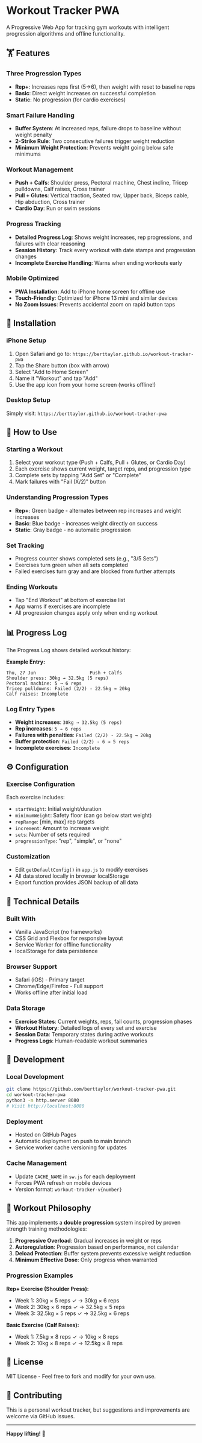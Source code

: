 # Workout Tracker PWA

A Progressive Web App for tracking gym workouts with intelligent progression algorithms and offline functionality.

## 🏋️ Features

### **Three Progression Types**
- **Rep+**: Increases reps first (5→6), then weight with reset to baseline reps
- **Basic**: Direct weight increases on successful completion
- **Static**: No progression (for cardio exercises)

### **Smart Failure Handling**
- **Buffer System**: At increased reps, failure drops to baseline without weight penalty
- **2-Strike Rule**: Two consecutive failures trigger weight reduction
- **Minimum Weight Protection**: Prevents weight going below safe minimums

### **Workout Management**
- **Push + Calfs**: Shoulder press, Pectoral machine, Chest incline, Tricep pulldowns, Calf raises, Cross trainer
- **Pull + Glutes**: Vertical traction, Seated row, Upper back, Biceps cable, Hip abduction, Cross trainer
- **Cardio Day**: Run or swim sessions

### **Progress Tracking**
- **Detailed Progress Log**: Shows weight increases, rep progressions, and failures with clear reasoning
- **Session History**: Track every workout with date stamps and progression changes
- **Incomplete Exercise Handling**: Warns when ending workouts early

### **Mobile Optimized**
- **PWA Installation**: Add to iPhone home screen for offline use
- **Touch-Friendly**: Optimized for iPhone 13 mini and similar devices
- **No Zoom Issues**: Prevents accidental zoom on rapid button taps

## 📱 Installation

### **iPhone Setup**
1. Open Safari and go to: `https://berttaylor.github.io/workout-tracker-pwa`
2. Tap the Share button (box with arrow)
3. Select "Add to Home Screen"
4. Name it "Workout" and tap "Add"
5. Use the app icon from your home screen (works offline!)

### **Desktop Setup**
Simply visit: `https://berttaylor.github.io/workout-tracker-pwa`

## 🎯 How to Use

### **Starting a Workout**
1. Select your workout type (Push + Calfs, Pull + Glutes, or Cardio Day)
2. Each exercise shows current weight, target reps, and progression type
3. Complete sets by tapping "Add Set" or "Complete"
4. Mark failures with "Fail (X/2)" button

### **Understanding Progression Types**
- **Rep+**: Green badge - alternates between rep increases and weight increases
- **Basic**: Blue badge - increases weight directly on success
- **Static**: Gray badge - no automatic progression

### **Set Tracking**
- Progress counter shows completed sets (e.g., "3/5 Sets")
- Exercises turn green when all sets completed
- Failed exercises turn gray and are blocked from further attempts

### **Ending Workouts**
- Tap "End Workout" at bottom of exercise list
- App warns if exercises are incomplete
- All progression changes apply only when ending workout

## 📊 Progress Log

The Progress Log shows detailed workout history:

**Example Entry:**
```
Thu, 27 Jun                    Push + Calfs
Shoulder press: 30kg → 32.5kg (5 reps)
Pectoral machine: 5 → 6 reps
Tricep pulldowns: Failed (2/2) - 22.5kg → 20kg
Calf raises: Incomplete
```

### **Log Entry Types**
- **Weight increases**: `30kg → 32.5kg (5 reps)`
- **Rep increases**: `5 → 6 reps`
- **Failures with penalties**: `Failed (2/2) - 22.5kg → 20kg`
- **Buffer protection**: `Failed (2/2) - 6 → 5 reps`
- **Incomplete exercises**: `Incomplete`

## ⚙️ Configuration

### **Exercise Configuration**
Each exercise includes:
- `startWeight`: Initial weight/duration
- `minimumWeight`: Safety floor (can go below start weight)
- `repRange`: [min, max] rep targets
- `increment`: Amount to increase weight
- `sets`: Number of sets required
- `progressionType`: "rep", "simple", or "none"

### **Customization**
- Edit `getDefaultConfig()` in `app.js` to modify exercises
- All data stored locally in browser localStorage
- Export function provides JSON backup of all data

## 🔧 Technical Details

### **Built With**
- Vanilla JavaScript (no frameworks)
- CSS Grid and Flexbox for responsive layout
- Service Worker for offline functionality
- localStorage for data persistence

### **Browser Support**
- Safari (iOS) - Primary target
- Chrome/Edge/Firefox - Full support
- Works offline after initial load

### **Data Storage**
- **Exercise States**: Current weights, reps, fail counts, progression phases
- **Workout History**: Detailed logs of every set and exercise
- **Session Data**: Temporary states during active workouts
- **Progress Logs**: Human-readable workout summaries

## 🚀 Development

### **Local Development**
```bash
git clone https://github.com/berttaylor/workout-tracker-pwa.git
cd workout-tracker-pwa
python3 -m http.server 8080
# Visit http://localhost:8080
```

### **Deployment**
- Hosted on GitHub Pages
- Automatic deployment on push to main branch
- Service worker cache versioning for updates

### **Cache Management**
- Update `CACHE_NAME` in `sw.js` for each deployment
- Forces PWA refresh on mobile devices
- Version format: `workout-tracker-v{number}`

## 🎯 Workout Philosophy

This app implements a **double progression** system inspired by proven strength training methodologies:

1. **Progressive Overload**: Gradual increases in weight or reps
2. **Autoregulation**: Progression based on performance, not calendar
3. **Deload Protection**: Buffer system prevents excessive weight reduction
4. **Minimum Effective Dose**: Only progress when warranted

### **Progression Examples**

**Rep+ Exercise (Shoulder Press):**
- Week 1: 30kg × 5 reps ✓ → 30kg × 6 reps
- Week 2: 30kg × 6 reps ✓ → 32.5kg × 5 reps
- Week 3: 32.5kg × 5 reps ✓ → 32.5kg × 6 reps

**Basic Exercise (Calf Raises):**
- Week 1: 7.5kg × 8 reps ✓ → 10kg × 8 reps
- Week 2: 10kg × 8 reps ✓ → 12.5kg × 8 reps

## 📄 License

MIT License - Feel free to fork and modify for your own use.

## 🤝 Contributing

This is a personal workout tracker, but suggestions and improvements are welcome via GitHub issues.

---

**Happy lifting! 💪**
